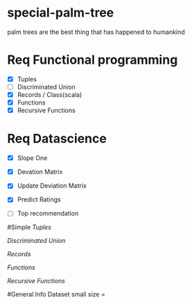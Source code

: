 # special-palm-tree
palm trees are the best thing that has happened to humankind
# Req Functional programming
- [x] Tuples
- [ ] Discriminated Union
- [x] Records / Class(scala)
- [x] Functions
- [x] Recursive Functions

# Req Datascience
- [x] Slope One
- [x] Devation Matrix
- [x] Update Deviation Matrix
- [x] Predict Ratings
- [ ] Top recommendation


#Simple
*Tuples*

*Discriminated Union*

*Records*

*Functions*

*Recursive Functions*


#General Info
Dataset small size =